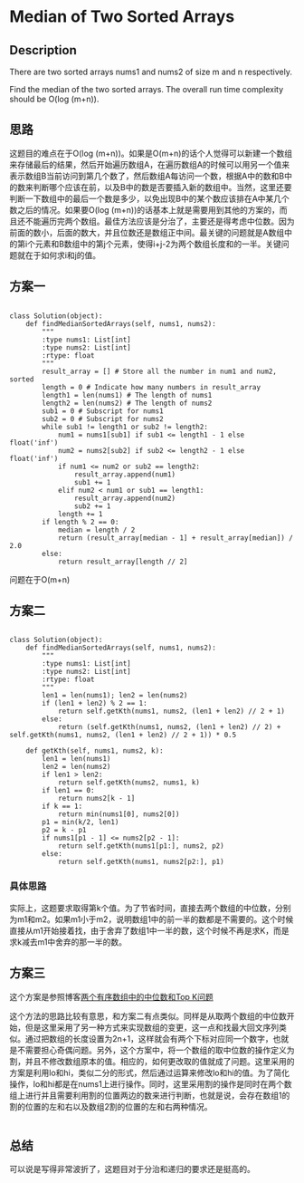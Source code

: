 # Median of Two Sorted Arrays

## Description

There are two sorted arrays nums1 and nums2 of size m and n respectively.

Find the median of the two sorted arrays. The overall run time complexity should be O(log (m+n)).

## 思路

这题目的难点在于O(log (m+n))。如果是O(m+n)的话个人觉得可以新建一个数组来存储最后的结果，然后开始遍历数组A，在遍历数组A的时候可以用另一个值来表示数组B当前访问到第几个数了，然后数组A每访问一个数，根据A中的数和B中的数来判断哪个应该在前，以及B中的数是否要插入新的数组中。当然，这里还要判断一下数组中的最后一个数是多少，以免出现B中的某个数应该排在A中某几个数之后的情况。如果要O(log (m+n))的话基本上就是需要用到其他的方案的，而且还不能遍历完两个数组。最佳方法应该是分治了，主要还是得考虑中位数。因为前面的数小，后面的数大，并且位数还是数组正中间。最关键的问题就是A数组中的第i个元素和B数组中的第j个元素，使得i+j-2为两个数组长度和的一半。关键问题就在于如何求i和j的值。

## 方案一

```

class Solution(object):
    def findMedianSortedArrays(self, nums1, nums2):
        """
        :type nums1: List[int]
        :type nums2: List[int]
        :rtype: float
        """
        result_array = [] # Store all the number in num1 and num2, sorted
        length = 0 # Indicate how many numbers in result_array
        length1 = len(nums1) # The length of nums1
        length2 = len(nums2) # The length of nums2
        sub1 = 0 # Subscript for nums1
        sub2 = 0 # Subscript for nums2
        while sub1 != length1 or sub2 != length2:
            num1 = nums1[sub1] if sub1 <= length1 - 1 else float('inf')
            num2 = nums2[sub2] if sub2 <= length2 - 1 else float('inf')
            if num1 <= num2 or sub2 == length2:
                result_array.append(num1)
                sub1 += 1
            elif num2 < num1 or sub1 == length1:
                result_array.append(num2)
                sub2 += 1
            length += 1
        if length % 2 == 0:
            median = length / 2
            return (result_array[median - 1] + result_array[median]) / 2.0
        else:
            return result_array[length // 2]
```

问题在于O(m+n)

## 方案二

```

class Solution(object):
    def findMedianSortedArrays(self, nums1, nums2):
        """
        :type nums1: List[int]
        :type nums2: List[int]
        :rtype: float
        """
        len1 = len(nums1); len2 = len(nums2)
        if (len1 + len2) % 2 == 1: 
            return self.getKth(nums1, nums2, (len1 + len2) // 2 + 1)
        else:
            return (self.getKth(nums1, nums2, (len1 + len2) // 2) + self.getKth(nums1, nums2, (len1 + len2) // 2 + 1)) * 0.5
        
    def getKth(self, nums1, nums2, k):
        len1 = len(nums1)
        len2 = len(nums2)
        if len1 > len2: 
            return self.getKth(nums2, nums1, k)
        if len1 == 0: 
            return nums2[k - 1]
        if k == 1: 
            return min(nums1[0], nums2[0])
        p1 = min(k/2, len1)
        p2 = k - p1
        if nums1[p1 - 1] <= nums2[p2 - 1]:
            return self.getKth(nums1[p1:], nums2, p2)
        else:
            return self.getKth(nums1, nums2[p2:], p1)
```

### 具体思路

实际上，这题要求取得第k个值。为了节省时间，直接去两个数组的中位数，分别为m1和m2。如果m1小于m2，说明数组1中的前一半的数都是不需要的。这个时候直接从m1开始接着找，由于舍弃了数组1中一半的数，这个时候不再是求K，而是求k减去m1中舍弃的那一半的数。

## 方案三


这个方案是参照博客[两个有序数组中的中位数和Top K问题](https://blog.csdn.net/hk2291976/article/details/51107778)

这个方法的思路比较有意思，和方案二有点类似。同样是从取两个数组的中位数开始，但是这里采用了另一种方式来实现数组的变更，这一点和找最大回文序列类似。通过把数组的长度设置为2n+1，这样就会有两个下标对应同一个数字，也就是不需要担心奇偶问题。另外，这个方案中，将一个数组的取中位数的操作定义为割，并且不修改数组原本的值。相应的，如何更改取的值就成了问题。这里采用的方案是利用lo和hi，类似二分的形式，然后通过运算来修改lo和hi的值。为了简化操作，lo和hi都是在nums1上进行操作。同时，这里采用割的操作是同时在两个数组上进行并且需要利用割的位置两边的数来进行判断，也就是说，会存在数组1的割的位置的左和右以及数组2割的位置的左和右两种情况。

``` python

```

## 总结

可以说是写得非常波折了，这题目对于分治和递归的要求还是挺高的。